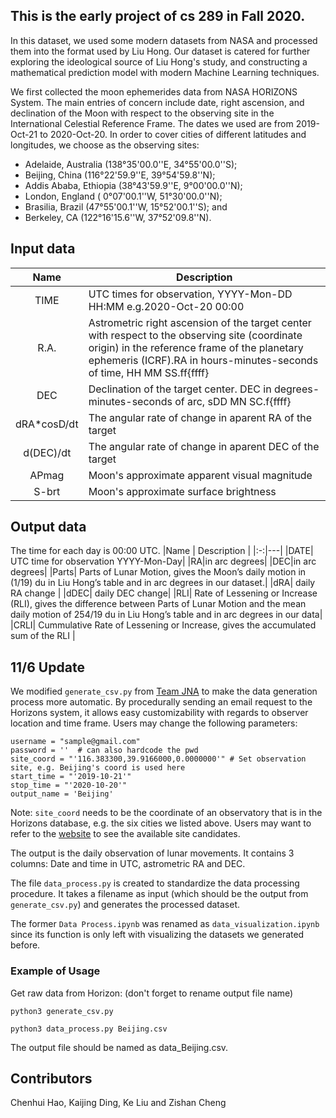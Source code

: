 ## This is the early project of cs 289 in Fall 2020. 

In this dataset, we used some modern datasets from NASA and processed them into the format used by Liu Hong. Our dataset is catered for further exploring the ideological source of Liu Hong's study, and constructing a mathematical prediction model with modern Machine Learning techniques.

We first collected the moon ephemerides data from NASA HORIZONS System. The main entries of concern include date, right ascension, and declination of the Moon with respect to the observing site in the International Celestial Reference Frame. The dates we used are from 2019-Oct-21 to 2020-Oct-20. In order to cover cities of different latitudes and longitudes, we choose as the observing sites:
- Adelaide, Australia (138°35'00.0''E, 34°55'00.0''S); 
- Beijing, China (116°22'59.9''E, 39°54'59.8''N); 
- Addis Ababa, Ethiopia (38°43'59.9''E, 9°00'00.0''N); 
- London, England ( 0°07'00.1''W, 51°30'00.0''N); 
- Brasilia, Brazil (47°55'00.1''W, 15°52'00.1''S); and 
- Berkeley, CA (122°16'15.6''W, 37°52'09.8''N).

## Input data
|Name | Description |
|:-:|---|
|TIME| UTC times for observation, YYYY-Mon-DD HH:MM e.g.2020-Oct-20 00:00  | 
|R.A.| Astrometric right ascension of the target center with respect to the observing site (coordinate origin) in the reference frame of the planetary ephemeris (ICRF).RA  in hours-minutes-seconds of time, HH MM SS.ff{ffff}|   
|DEC| Declination of the target center. DEC in degrees-minutes-seconds of arc,  sDD MN SC.f{ffff}|
|dRA*cosD/dt|The angular rate of change in aparent RA of the target|
|d(DEC)/dt|The angular rate of change in aparent DEC of the target|
|APmag|Moon's approximate apparent visual magnitude|
|S-brt|Moon's approximate surface brightness|


## Output data
The time for each day is 00:00 UTC.
|Name | Description | 
|:-:|---|
|DATE| UTC time for observation YYYY-Mon-Day| 
|RA|in arc degrees|
|DEC|in arc degrees|
|Parts| Parts of Lunar Motion, gives the Moon’s daily motion in (1/19) du in Liu Hong’s table and in arc degrees in our dataset.|
|dRA| daily RA change |
|dDEC| daily DEC change|
|RLI| Rate of Lessening or Increase (RLI), gives the difference between Parts of Lunar Motion and the mean daily motion of 254/19 du in Liu Hong’s table and in arc degrees in our data|
|CRLI| Cummulative Rate of Lessening or Increase, gives the accumulated sum of the RLI |

## 11/6 Update
We modified <code>generate_csv.py</code> from [Team JNA](https://github.com/NaveenGop/astro-data) to make the data generation process more automatic. By procedurally sending an email request to the Horizons system, it allows easy customizability with regards to observer location and time frame. Users may change the following parameters:

    username = "sample@gmail.com"
    password = ''  # can also hardcode the pwd
    site_coord = "'116.383300,39.9166000,0.0000000'" # Set observation site, e.g. Beijing's coord is used here
    start_time = "'2019-10-21'"
    stop_time = "'2020-10-20'"
    output_name = 'Beijing' 

Note: <code>site_coord</code> needs to be the coordinate of an observatory that is in the Horizons database, e.g. the six cities we listed above. Users may want to refer to the [website](https://ssd.jpl.nasa.gov/horizons.cgi?s_loc=1#top) to see the available site candidates.

The output is the daily observation of lunar movements. It contains 3 columns: Date and time in UTC, astrometric RA and DEC.

The file <code>data_process.py</code> is created to standardize the data processing procedure. It takes a filename as input (which should be the output from <code>generate_csv.py</code>) and generates the processed dataset.

The former <code>Data Process.ipynb</code> was renamed as <code>data_visualization.ipynb</code> since its function is only left with visualizing the datasets we generated before.

### Example of Usage
Get raw data from Horizon: 
(don't forget to rename output file name)

 <code>python3 generate_csv.py</code> 
 
 <code>python3 data_process.py Beijing.csv</code> 
 
The output file should be named as data_Beijing.csv.

## Contributors
Chenhui Hao, Kaijing Ding, Ke Liu and Zishan Cheng

